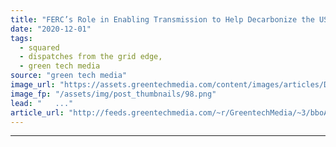 ```yaml
---
title: "FERC’s Role in Enabling Transmission to Help Decarbonize the US Power Grid [GTM Squared]"
date: "2020-12-01"
tags: 
  - squared
  - dispatches from the grid edge,
  - green tech media
source: "green tech media"
image_url: "https://assets.greentechmedia.com/content/images/articles/Dispatches-from-the-Grid-Edge-River.png"
image_fp: "/assets/img/post_thumbnails/98.png"
lead: "   ..."
article_url: "http://feeds.greentechmedia.com/~r/GreentechMedia/~3/bboAyuG4jug/fercs-role-in-building-a-u.s-transmission-system-for-the-21st-century"
---
```


---
